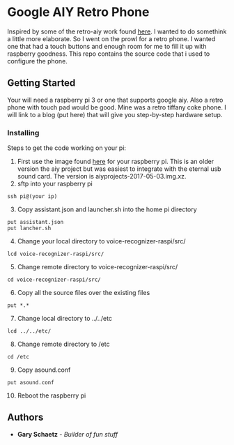 # Google AIY Retro Phone

Inspired by some of the retro-aiy work found [here](https://medium.com/@aallan/a-retro-rotary-phone-powered-by-aiy-projects-and-the-raspberry-pi-e516b3ff1528).  I wanted to do somethink a little more elaborate. So I went on the prowl for a retro phone.  I wanted one that had a touch buttons and enough room for me to fill it up with raspberry goodness.  This repo contains the source code that i used to configure the phone.  

## Getting Started

Your will need a raspberry pi 3 or one that supports google aiy.  Also a retro phone with touch pad would be good.  Mine was a retro tiffany coke phone.  I will link to a blog (put here) that will give you step-by-step hardware setup.  

### Installing

Steps to get the code working on your pi:

1. First use the image found [here](https://drive.google.com/file/d/12NwqtGlrGqpRtSGYoo7GOIU8OeE3kkqq/view?usp=sharing) for your raspberry pi.  This is an older version the aiy  project but was easiest to integrate with the eternal usb sound card.  The version is aiyprojects-2017-05-03.img.xz.  
2. sftp into your raspberry pi
```
ssh pi@(your ip)
```
3. Copy assistant.json and launcher.sh into the home pi directory
```
put assistant.json
put lancher.sh
```
4. Change your local directory to voice-recognizer-raspi/src/
```
lcd voice-recognizer-raspi/src/
```
5. Change remote directory to voice-recognizer-raspi/src/
```
cd voice-recognizer-raspi/src/
```
6. Copy all the source files over the existing files
```
put *.* 
```
7. Change local directory to ../../etc
```
lcd ../../etc/
```
8. Change remote directory to /etc
```
cd /etc
```
9. Copy asound.conf
```
put asound.conf
```
10. Reboot the raspberry pi

## Authors

* **Gary Schaetz** - *Builder of fun stuff* 